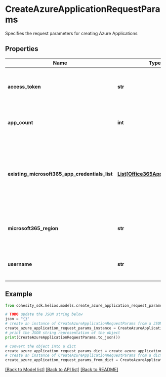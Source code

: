 # CreateAzureApplicationRequestParams

Specifies the request parameters for creating Azure Applications

## Properties

Name | Type | Description | Notes
------------ | ------------- | ------------- | -------------
**access_token** | **str** | Specifies the access token for Azure PowerShell Application access. | 
**app_count** | **int** | Specifies the count of Azure application to be created. | 
**existing_microsoft365_app_credentials_list** | [**List[Office365AppCredentials]**](Office365AppCredentials.md) | Specifies a list of Microsoft365 azure application credentials already added within the Microsoft365 source. | [optional] 
**microsoft365_region** | **str** | Specifies the region where Office 365 Exchange environment is. | [optional] 
**username** | **str** | Specifies the username to access Microsoft365 source. | 

## Example

```python
from cohesity_sdk.helios.models.create_azure_application_request_params import CreateAzureApplicationRequestParams

# TODO update the JSON string below
json = "{}"
# create an instance of CreateAzureApplicationRequestParams from a JSON string
create_azure_application_request_params_instance = CreateAzureApplicationRequestParams.from_json(json)
# print the JSON string representation of the object
print(CreateAzureApplicationRequestParams.to_json())

# convert the object into a dict
create_azure_application_request_params_dict = create_azure_application_request_params_instance.to_dict()
# create an instance of CreateAzureApplicationRequestParams from a dict
create_azure_application_request_params_from_dict = CreateAzureApplicationRequestParams.from_dict(create_azure_application_request_params_dict)
```
[[Back to Model list]](../README.md#documentation-for-models) [[Back to API list]](../README.md#documentation-for-api-endpoints) [[Back to README]](../README.md)



